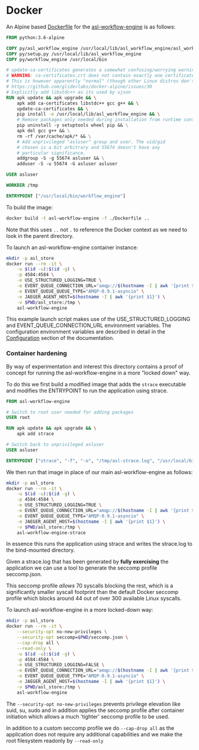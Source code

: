 # Docker

An Alpine based [Dockerfile](Dockerfile) for the [asl-workflow-engine](..) is as follows:

```dockerfile
FROM python:3.6-alpine

COPY py/asl_workflow_engine /usr/local/lib/asl_workflow_engine/asl_workflow_engine
COPY py/setup.py /usr/local/lib/asl_workflow_engine
COPY py/workflow_engine /usr/local/bin

# update-ca-certificates generates a somewhat confusing/worrying warning:
# WARNING: ca-certificates.crt does not contain exactly one certificate or CRL: skipping
# This is however apparently "normal" (though other Linux distros don't do this)
# https://github.com/gliderlabs/docker-alpine/issues/30
# Explicitly add libstdc++ as its used by ujson
RUN apk update && apk upgrade && \
    apk add ca-certificates libstdc++ gcc g++ && \
    update-ca-certificates && \
    pip install -e /usr/local/lib/asl_workflow_engine && \
    # Remove packages only needed during installation from runtime container
    pip uninstall -y setuptools wheel pip && \
    apk del gcc g++ && \
    rm -rf /var/cache/apk/* && \
    # Add unprivileged "asluser" group and user. The uid/gid
    # chosen is a bit arbitrary and 55674 doesn't have any
    # particular significance.
    addgroup -S -g 55674 asluser && \
    adduser -S -u 55674 -G asluser asluser

USER asluser

WORKDIR /tmp

ENTRYPOINT ["/usr/local/bin/workflow_engine"]
```

To build the image:

```bash
docker build -t asl-workflow-engine -f ./Dockerfile ..
```

Note that this uses `..` not `.` to reference the Docker context as we need to look in the parent directory.

To launch an asl-workflow-engine container instance:

```bash
mkdir -p asl_store
docker run --rm -it \
    -u $(id -u):$(id -g) \
    -p 4584:4584 \
    -e USE_STRUCTURED_LOGGING=TRUE \
    -e EVENT_QUEUE_CONNECTION_URL="amqp://$(hostname -I | awk '{print $1}'):5672?connection_attempts=20&retry_delay=10&heartbeat=0" \
    -e EVENT_QUEUE_QUEUE_TYPE="AMQP-0.9.1-asyncio" \
    -e JAEGER_AGENT_HOST=$(hostname -I | awk '{print $1}') \
    -v $PWD/asl_store:/tmp \
    asl-workflow-engine
```

This example launch script makes use of the USE_STRUCTURED_LOGGING and EVENT_QUEUE_CONNECTION_URL environment variables. The configuration environment variables are described in detail in the [Configuration](../documentation/configuration.md) section of the documentation.

### Container hardening
By way of experimentation and interest this directory contains a proof of concept for running the asl-workflow-engine in a more "locked down" way.

To do this we first build a modified image that adds the `strace` executable and modifies the ENTRYPOINT to run the application using strace.

```dockerfile
FROM asl-workflow-engine

# Switch to root user needed for adding packages
USER root

RUN apk update && apk upgrade && \
    apk add strace

# Switch back to unprivileged asluser
USER asluser

ENTRYPOINT ["strace", "-f", "-o", "/tmp/asl-strace.log", "/usr/local/bin/workflow_engine"]
```

We then run that image in place of our main asl-workflow-engine as follows:

```bash
mkdir -p asl_store
docker run --rm -it \
    -u $(id -u):$(id -g) \
    -p 4584:4584 \
    -e USE_STRUCTURED_LOGGING=TRUE \
    -e EVENT_QUEUE_CONNECTION_URL="amqp://$(hostname -I | awk '{print $1}'):5672?connection_attempts=20&retry_delay=10&heartbeat=0" \
    -e EVENT_QUEUE_QUEUE_TYPE="AMQP-0.9.1-asyncio" \
    -e JAEGER_AGENT_HOST=$(hostname -I | awk '{print $1}') \
    -v $PWD/asl_store:/tmp \
    asl-workflow-engine-strace
```

In essence this runs the application using strace and writes the strace.log to the bind-mounted directory.

Given a strace.log that has been generated by **fully exercising** the application we can use a tool to generate the seccomp profile seccomp.json.

This seccomp profile *allows* 70 syscalls blocking the rest, which is a significantly smaller syscall footprint than the default Docker seccomp profile which blocks around 44 out of over 300 available Linux syscalls.

To launch asl-workflow-engine in a more locked-down way:

```bash
mkdir -p asl_store
docker run --rm -it \
    --security-opt no-new-privileges \
    --security-opt seccomp=$PWD/seccomp.json \
    --cap-drop all \
    --read-only \
    -u $(id -u):$(id -g) \
    -p 4584:4584 \
    -e USE_STRUCTURED_LOGGING=FALSE \
    -e EVENT_QUEUE_CONNECTION_URL="amqp://$(hostname -I | awk '{print $1}'):5672?connection_attempts=20&retry_delay=10&heartbeat=0" \
    -e EVENT_QUEUE_QUEUE_TYPE="AMQP-0.9.1-asyncio" \
    -e JAEGER_AGENT_HOST=$(hostname -I | awk '{print $1}') \
    -v $PWD/asl_store:/tmp \
    asl-workflow-engine
```

The `--security-opt no-new-privileges` prevents privilege elevation like suid, su, sudo and in addition applies the seccomp profile after container initiation which allows a much 'tighter' seccomp profile to be used.

In addition to a custom seccomp profile we do `--cap-drop all` as the application does not require any additional capabilities and we make the root filesystem readonly by `--read-only`
